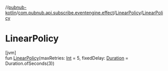 //[pubnub-kotlin](../../../index.md)/[com.pubnub.api.subscribe.eventengine.effect](../index.md)/[LinearPolicy](index.md)/[LinearPolicy](-linear-policy.md)

# LinearPolicy

[jvm]\
fun [LinearPolicy](-linear-policy.md)(maxRetries: [Int](https://kotlinlang.org/api/latest/jvm/stdlib/kotlin/-int/index.html) = 5, fixedDelay: [Duration](https://docs.oracle.com/javase/8/docs/api/java/time/Duration.html) = Duration.ofSeconds(3))
